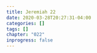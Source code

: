 ```yaml
---
title: Jeremiah 22
date: 2020-03-28T20:27:31-04:00
categories: []
tags: []
chapter: "022"
inprogress: false
---
```


